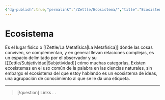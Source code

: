 ```yaml
---
{"dg-publish":true,"permalink":"/Zettle/Ecosistema/","title":"Ecosistema","updated":"2023-12-30T18:06:38.236-05:00"}
---
```



# Ecosistema

Es el lugar físico o [[Zettle/La Metafísica\|La Metafísica]] dónde las cosas conviven, se complementan, y en general llevan relaciones complejas, es un espacio delimitado por el observador y su [[Zettle/Subjetividad\|Subjetividad]] cómo muchas categorías, Existen ecosistemas en el uso común de la palabra en las ciencias naturales, sin embargo el ecosistema del que estoy hablando es un ecosistema de ideas, una agrupación de conocimiento al que se le da una etiqueta.

- - - 
> [!question] Links
> .
> .
